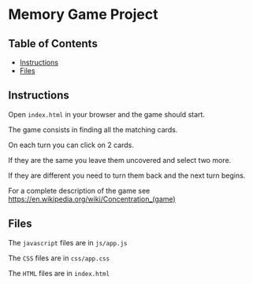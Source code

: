 # Memory Game Project

## Table of Contents

* [Instructions](#instructions)
* [Files](#files)

## Instructions

Open `index.html` in your browser and the game should start.

The game consists in finding all the matching cards.

On each turn you can click on 2 cards.

If they are the same you leave them uncovered and select two more.

If they are different you need to turn them back and the next turn begins.

For a complete description of the game see https://en.wikipedia.org/wiki/Concentration_(game)

## Files

The `javascript` files are in `js/app.js`

The `CSS` files are in `css/app.css`

The `HTML` files are in `index.html`
